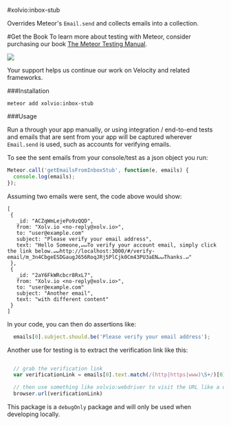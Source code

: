 #xolvio:inbox-stub

Overrides Meteor's `Email.send` and collects emails into a collection.

#Get the Book
To learn more about testing with Meteor, consider purchasing our book [The Meteor Testing Manual](http://www.meteortesting.com/?utm_source=inbox-stub&utm_medium=banner&utm_campaign=inbox-stub).

[![](http://www.meteortesting.com/img/tmtm.gif)](http://www.meteortesting.com/?utm_source=inbox-stub&utm_medium=banner&utm_campaign=inbox-stub)

Your support helps us continue our work on Velocity and related frameworks.


###Installation

`meteor add xolvio:inbox-stub`


###Usage

Run a through your app manually, or using integration / end-to-end tests and
emails that are sent from your app will be captured wherever `Email.send` is
used, such as accounts for verifying emails.


To see the sent emails from your console/test as a json object you run:

```javascript
Meteor.call('getEmailsFromInboxStub', function(e, emails) {
  console.log(emails);
});
```

Assuming two emails were sent, the code above would show:

```
[
 {
   _id: "ACZqWmLejePo9zQQD",
   from: "Xolv.io <no-reply@xolv.io>",
   to: "user@example.com"
   subject: "Please verify your email address",
   text: "Hello Someone,↵↵To verify your account email, simply click the link below.↵↵http://localhost:3000/#/verify-email/m_3n4CbgeESDGaugJ656RoqJRj5PlCjk0Cm43PU3aEN↵↵Thanks.↵"
 },
 {
   _id: "2aY6FkWRcbcr8RxL7",
   from: "Xolv.io <no-reply@xolv.io>",
   to: "user@example.com"
   subject: "Another email",
   text: "with different content"
 }
]
```

In your code, you can then do assertions like:

```javascript
  emails[0].subject.should.be('Please verify your email address');
```

Another use for testing is to extract the verification link like this:

```javascript

  // grab the verification link
  var verificationLink = emails[0].text.match(/(http|https|www)\S+/)[0];

  // then use something like xolvio:webdriver to visit the URL like a user would
  browser.url(verificationLink)
```

This package is a `debugOnly` package and will only be used when developing
locally.
